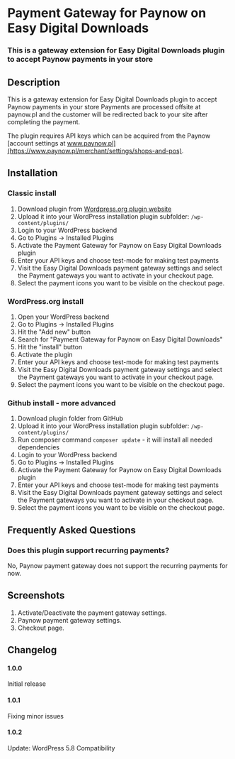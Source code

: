 # Payment Gateway for Paynow on Easy Digital Downloads

### This is a gateway extension for Easy Digital Downloads plugin to accept Paynow payments in your store

## Description 

This is a gateway extension for Easy Digital Downloads plugin to accept Paynow payments in your store
Payments are processed offsite at paynow.pl and the customer will be redirected back to your site after completing the payment.

The plugin requires API keys which can be acquired from the Paynow [account settings at www.paynow.pl](https://www.paynow.pl/merchant/settings/shops-and-pos).

## Installation 

### Classic install

1. Download plugin from [Wordpress.org plugin website](https://wordpress.org/plugins/payment-gateway-for-paynow-on-easy-digital-downloads/)
2. Upload it into your WordPress installation plugin subfolder: `/wp-content/plugins/`
3. Login to your WordPress backend
4. Go to Plugins → Installed Plugins
5. Activate the Payment Gateway for Paynow on Easy Digital Downloads plugin
6. Enter your API keys and choose test-mode for making test payments
7. Visit the Easy Digital Downloads payment gateway settings and select the Payment gateways you want to activate in your checkout page.
8. Select the payment icons you want to be visible on the checkout page.

### WordPress.org install

1. Open your WordPress backend
2. Go to Plugins → Installed Plugins
3. Hit the "Add new" button
4. Search for "Payment Gateway for Paynow on Easy Digital Downloads"
5. Hit the "install" button
6. Activate the plugin
7. Enter your API keys and choose test-mode for making test payments
8. Visit the Easy Digital Downloads payment gateway settings and select the Payment gateways you want to activate in your checkout page.
9. Select the payment icons you want to be visible on the checkout page.

### Github install - more advanced 

1. Download plugin folder from GitHub
2. Upload it into your WordPress installation plugin subfolder: `/wp-content/plugins/` 
3. Run composer command `composer update` - it will install all needed dependencies
4. Login to your WordPress backend
5. Go to Plugins → Installed Plugins
6. Activate the Payment Gateway for Paynow on Easy Digital Downloads plugin
7. Enter your API keys and choose test-mode for making test payments
8. Visit the Easy Digital Downloads payment gateway settings and select the Payment gateways you want to activate in your checkout page.
9. Select the payment icons you want to be visible on the checkout page.

## Frequently Asked Questions 

### Does this plugin support recurring payments?

No, Paynow payment gateway does not support the recurring payments for now.

## Screenshots 

1. Activate/Deactivate the payment gateway settings.
2. Paynow payment gateway settings.
3. Checkout page.

## Changelog 

#### 1.0.0 
Initial release

#### 1.0.1 
Fixing minor issues

#### 1.0.2
Update: WordPress 5.8 Compatibility